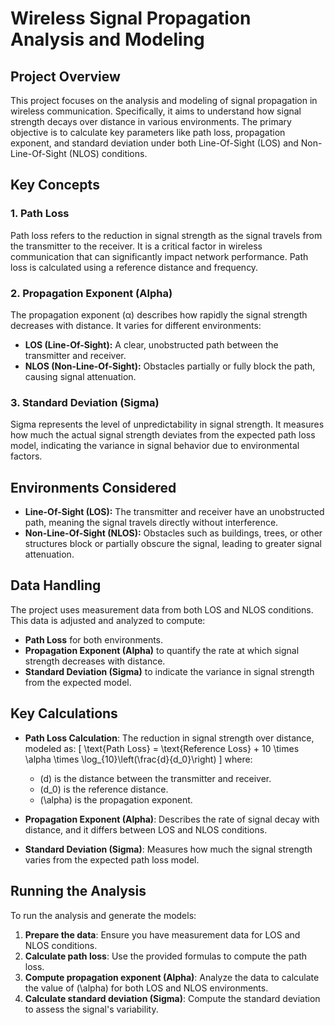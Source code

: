 # Wireless Signal Propagation Analysis and Modeling

## Project Overview

This project focuses on the analysis and modeling of signal propagation in wireless communication. Specifically, it aims to understand how signal strength decays over distance in various environments. The primary objective is to calculate key parameters like path loss, propagation exponent, and standard deviation under both Line-Of-Sight (LOS) and Non-Line-Of-Sight (NLOS) conditions.

## Key Concepts

### 1. **Path Loss**
Path loss refers to the reduction in signal strength as the signal travels from the transmitter to the receiver. It is a critical factor in wireless communication that can significantly impact network performance. Path loss is calculated using a reference distance and frequency.

### 2. **Propagation Exponent (Alpha)**
The propagation exponent (α) describes how rapidly the signal strength decreases with distance. It varies for different environments:
- **LOS (Line-Of-Sight):** A clear, unobstructed path between the transmitter and receiver.
- **NLOS (Non-Line-Of-Sight):** Obstacles partially or fully block the path, causing signal attenuation.

### 3. **Standard Deviation (Sigma)**
Sigma represents the level of unpredictability in signal strength. It measures how much the actual signal strength deviates from the expected path loss model, indicating the variance in signal behavior due to environmental factors.

## Environments Considered

- **Line-Of-Sight (LOS):** The transmitter and receiver have an unobstructed path, meaning the signal travels directly without interference.
- **Non-Line-Of-Sight (NLOS):** Obstacles such as buildings, trees, or other structures block or partially obscure the signal, leading to greater signal attenuation.

## Data Handling

The project uses measurement data from both LOS and NLOS conditions. This data is adjusted and analyzed to compute:
- **Path Loss** for both environments.
- **Propagation Exponent (Alpha)** to quantify the rate at which signal strength decreases with distance.
- **Standard Deviation (Sigma)** to indicate the variance in signal strength from the expected model.

## Key Calculations

- **Path Loss Calculation**: The reduction in signal strength over distance, modeled as:
  \[
  \text{Path Loss} = \text{Reference Loss} + 10 \times \alpha \times \log_{10}\left(\frac{d}{d_0}\right)
  \]
  where:
  - \(d\) is the distance between the transmitter and receiver.
  - \(d_0\) is the reference distance.
  - \(\alpha\) is the propagation exponent.

- **Propagation Exponent (Alpha)**: Describes the rate of signal decay with distance, and it differs between LOS and NLOS conditions.

- **Standard Deviation (Sigma)**: Measures how much the signal strength varies from the expected path loss model.

## Running the Analysis

To run the analysis and generate the models:
1. **Prepare the data**: Ensure you have measurement data for LOS and NLOS conditions.
2. **Calculate path loss**: Use the provided formulas to compute the path loss.
3. **Compute propagation exponent (Alpha)**: Analyze the data to calculate the value of \(\alpha\) for both LOS and NLOS environments.
4. **Calculate standard deviation (Sigma)**: Compute the standard deviation to assess the signal's variability.
